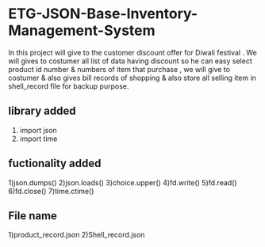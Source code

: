 # ETG-JSON-Base-Inventory-Management-System
In this project will give to the customer discount offer for Diwali festival . We will gives to costumer all list of data having discount so he can easy select product id number &amp; numbers of item that purchase , we will give to costumer &amp; also gives bill records of shopping &amp; also store all selling item in shell_record file for backup purpose.
## library added
1) import json
2)  import time
##  fuctionality added
1)json.dumps()
2)json.loads()
3)choice.upper()
4)fd.write()
5)fd.read()
6)fd.close()
7)time.ctime()
## File name
1)product_record.json
2)Shell_record.json

